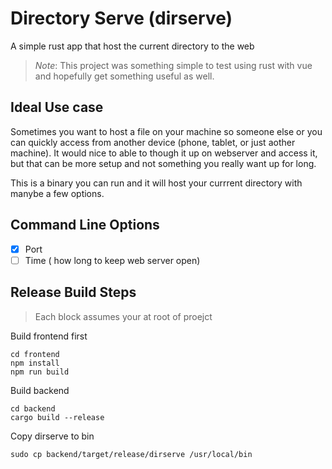 # Directory Serve (dirserve)

A simple rust app that host the current directory to the web

> _Note_: This project was something simple to test using rust with vue and hopefully get something useful as well.

## Ideal Use case

Sometimes you want to host a file on your machine so someone else or you can quickly access from another device (phone, tablet, or just aother machine).  It would nice to able to though it up on webserver and access it, but that can be more setup and not something you really want up for long.

This is a binary you can run and it will host your currrent directory with manybe a few options.

## Command Line Options

- [x] Port
- [ ] Time ( how long to keep web server open)

## Release Build Steps

> Each block assumes your at root of proejct

Build frontend first

```(bash)
cd frontend
npm install
npm run build
```

Build backend

```(bash)
cd backend
cargo build --release
```

Copy dirserve to bin

```(bash)
sudo cp backend/target/release/dirserve /usr/local/bin
```
